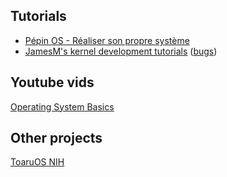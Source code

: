 ## Tutorials 
- [Pépin OS - Réaliser son propre système](https://michelizza.developpez.com/realiser-son-propre-systeme/)
- [JamesM's kernel development tutorials](http://www.jamesmolloy.co.uk/tutorial_html/10.-User%20Mode.html) ([bugs](https://wiki.osdev.org/James_Molloy%27s_Tutorial_Known_Bugs))

## Youtube vids
[Operating System Basics](https://www.youtube.com/watch?v=9GDX-IyZ_C8)

## Other projects
[ToaruOS NIH](https://gitlab.com/toaruos/toaru-nih)